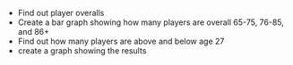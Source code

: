 * Find out player overalls
* Create a bar graph showing how many players are overall 65-75, 76-85, and 86+
* Find out how many players are above and below age 27
* create a graph showing the results
